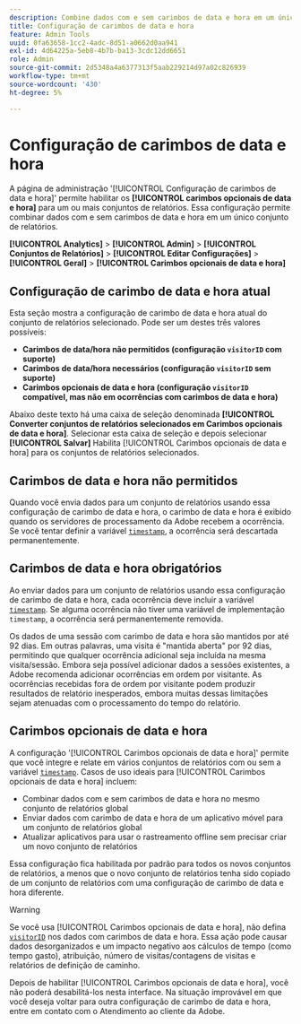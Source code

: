 ```yaml
---
description: Combine dados com e sem carimbos de data e hora em um único conjunto de relatórios.
title: Configuração de carimbos de data e hora
feature: Admin Tools
uuid: 0fa63658-1cc2-4adc-8d51-a0662d0aa941
exl-id: 4d64225a-5eb8-4b7b-ba13-3cdc12dd6651
role: Admin
source-git-commit: 2d5348a4a6377313f5aab229214d97a02c826939
workflow-type: tm+mt
source-wordcount: '430'
ht-degree: 5%

---
```


# Configuração de carimbos de data e hora

A página de administração &#39;[!UICONTROL Configuração de carimbos de data e hora]&#39; permite habilitar os **[!UICONTROL carimbos opcionais de data e hora]** para um ou mais conjuntos de relatórios. Essa configuração permite combinar dados com e sem carimbos de data e hora em um único conjunto de relatórios.

**[!UICONTROL Analytics]** > **[!UICONTROL Admin]** > **[!UICONTROL Conjuntos de Relatórios]** > **[!UICONTROL Editar Configurações]** > **[!UICONTROL Geral]** > **[!UICONTROL Carimbos opcionais de data e hora]**

## Configuração de carimbo de data e hora atual

Esta seção mostra a configuração de carimbo de data e hora atual do conjunto de relatórios selecionado. Pode ser um destes três valores possíveis:

* **Carimbos de data/hora não permitidos (configuração `visitorID` com suporte)**
* **Carimbos de data/hora necessários (configuração `visitorID` sem suporte)**
* **Carimbos opcionais de data e hora (configuração `visitorID` compatível, mas não em ocorrências com carimbos de data e hora)**

Abaixo deste texto há uma caixa de seleção denominada **[!UICONTROL Converter conjuntos de relatórios selecionados em Carimbos opcionais de data e hora]**. Selecionar esta caixa de seleção e depois selecionar **[!UICONTROL Salvar]** Habilita [!UICONTROL Carimbos opcionais de data e hora] para os conjuntos de relatórios selecionados.

## Carimbos de data e hora não permitidos

Quando você envia dados para um conjunto de relatórios usando essa configuração de carimbo de data e hora, o carimbo de data e hora é exibido quando os servidores de processamento da Adobe recebem a ocorrência. Se você tentar definir a variável [`timestamp`](/help/implement/vars/page-vars/timestamp.md), a ocorrência será descartada permanentemente.

## Carimbos de data e hora obrigatórios

Ao enviar dados para um conjunto de relatórios usando essa configuração de carimbo de data e hora, cada ocorrência deve incluir a variável [`timestamp`](/help/implement/vars/page-vars/timestamp.md). Se alguma ocorrência não tiver uma variável de implementação `timestamp`, a ocorrência será permanentemente removida.

Os dados de uma sessão com carimbo de data e hora são mantidos por até 92 dias. Em outras palavras, uma visita é &quot;mantida aberta&quot; por 92 dias, permitindo que qualquer ocorrência adicional seja incluída na mesma visita/sessão. Embora seja possível adicionar dados a sessões existentes, a Adobe recomenda adicionar ocorrências em ordem por visitante. As ocorrências recebidas fora de ordem por visitante podem produzir resultados de relatório inesperados, embora muitas dessas limitações sejam atenuadas com o processamento do tempo do relatório.

## Carimbos opcionais de data e hora

A configuração &#39;[!UICONTROL Carimbos opcionais de data e hora]&#39; permite que você integre e relate em vários conjuntos de relatórios com ou sem a variável [`timestamp`](/help/implement/vars/page-vars/timestamp.md). Casos de uso ideais para [!UICONTROL Carimbos opcionais de data e hora] incluem:

* Combinar dados com e sem carimbos de data e hora no mesmo conjunto de relatórios global
* Enviar dados com carimbo de data e hora de um aplicativo móvel para um conjunto de relatórios global
* Atualizar aplicativos para usar o rastreamento offline sem precisar criar um novo conjunto de relatórios

Essa configuração fica habilitada por padrão para todos os novos conjuntos de relatórios, a menos que o novo conjunto de relatórios tenha sido copiado de um conjunto de relatórios com uma configuração de carimbo de data e hora diferente.

>[!WARNING]
>
>Se você usa [!UICONTROL Carimbos opcionais de data e hora], não defina [`visitorID`](/help/implement/vars/config-vars/visitorid.md) nos dados com carimbos de data e hora. Essa ação pode causar dados desorganizados e um impacto negativo aos cálculos de tempo (como tempo gasto), atribuição, número de visitas/contagens de visitas e relatórios de definição de caminho.

Depois de habilitar [!UICONTROL Carimbos opcionais de data e hora], você não poderá desabilitá-los nesta interface. Na situação improvável em que você deseja voltar para outra configuração de carimbo de data e hora, entre em contato com o Atendimento ao cliente da Adobe.

